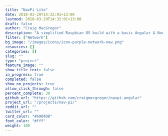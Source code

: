 ```yaml
---
title: "NavPi Lite"
date: 2018-03-29T14:32:01+13:00
lastmod: 2018-03-29T14:32:01+13:00
draft: false
author: "Craig MacGregor"
description: "A simplified Raspbian OS build with a basic Angular & NodeJS interface to manage your NavPi staking device."
filter: ["Network"]
bg_image: "/images/icons/icon-purple-network-new.png"
resources: []
categories: []
slug: ""
type: "project"
feature_image: ""
show_title_text: false
in_progress: true
completed: false
show_on_projects: true
allow_click_through: false
percent_complete: 30
github_url: "https://github.com/craigmacgregor/navpi-angular"
project_url: "/projects/nav-pi/"
reddit_url: ""
twitter_url: ""
card_color: "#6984D8"
font_color: "#fff"
weight: 100
---
```

